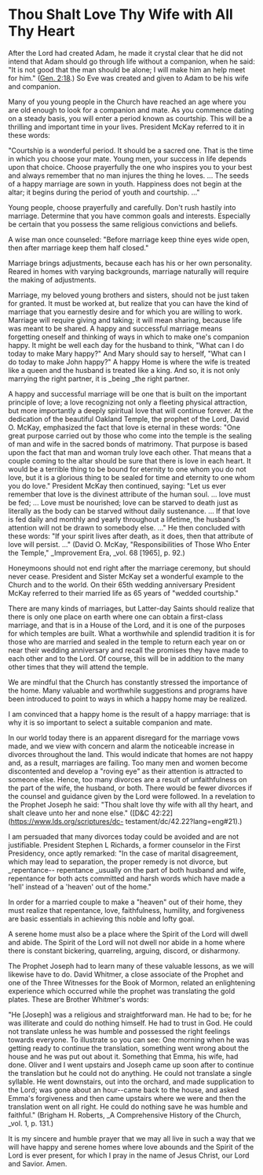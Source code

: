 # Thou Shalt Love Thy Wife with All Thy Heart

After the Lord had created Adam, he made it crystal clear that he did not
intend that Adam should go through life without a companion, when he said: "It
is not good that the man should be alone; I will make him an help meet for
him." ([Gen. 2:18](https://www.lds.org/scriptures/ot/gen/2.18?lang=eng#17).)
So Eve was created and given to Adam to be his wife and companion.

Many of you young people in the Church have reached an age where you are old
enough to look for a companion and mate. As you commence dating on a steady
basis, you will enter a period known as courtship. This will be a thrilling
and important time in your lives. President McKay referred to it in these
words:

"Courtship is a wonderful period. It should be a sacred one. That is the time
in which you choose your mate. Young men, your success in life depends upon
that choice. Choose prayerfully the one who inspires you to your best and
always remember that no man injures the thing he loves. ... The seeds of a happy
marriage are sown in youth. Happiness does not begin at the altar; it begins
during the period of youth and courtship. ..."

Young people, choose prayerfully and carefully. Don't rush hastily into
marriage. Determine that you have common goals and interests. Especially be
certain that you possess the same religious convictions and beliefs.

A wise man once counseled: "Before marriage keep thine eyes wide open, then
after marriage keep them half closed."

Marriage brings adjustments, because each has his or her own personality.
Reared in homes with varying backgrounds, marriage naturally will require the
making of adjustments.

Marriage, my beloved young brothers and sisters, should not be just taken for
granted. It must be worked at, but realize that you can have the kind of
marriage that you earnestly desire and for which you are willing to work.
Marriage will require giving and taking; it will mean sharing, because life
was meant to be shared. A happy and successful marriage means forgetting
oneself and thinking of ways in which to make one's companion happy. It might
be well each day for the husband to think, "What can I do today to make Mary
happy?" And Mary should say to herself, "What can I do today to make John
happy?" A happy Home is where the wife is treated like a queen and the husband
is treated like a king. And so, it is not only marrying the right partner, it
is _being _the right partner.

A happy and successful marriage will be one that is built on the important
principle of love; a love recognizing not only a fleeting physical attraction,
but more importantly a deeply spiritual love that will continue forever. At
the dedication of the beautiful Oakland Temple, the prophet of the Lord, David
O. McKay, emphasized the fact that love is eternal in these words: "One great
purpose carried out by those who come into the temple is the sealing of man
and wife in the sacred bonds of matrimony. That purpose is based upon the fact
that man and woman truly love each other. That means that a couple coming to
the altar should be sure that there is love in each heart. It would be a
terrible thing to be bound for eternity to one whom you do not love, but it is
a glorious thing to be sealed for time and eternity to one whom you do love."
President McKay then continued, saying: "Let us ever remember that love is the
divinest attribute of the human soul. ... love must be fed; ... Love must be
nourished; love can be starved to death just as literally as the body can be
starved without daily sustenance. ... If that love is fed daily and monthly and
yearly throughout a lifetime, the husband's attention will not be drawn to
somebody else. ..." He then concluded with these words: "If your spirit lives
after death, as it does, then that attribute of love will persist. ..." (David
O. McKay, "Responsibilities of Those Who Enter the Temple," _Improvement Era,
_vol. 68 [1965], p. 92.)

Honeymoons should not end right after the marriage ceremony, but should never
cease. President and Sister McKay set a wonderful example to the Church and to
the world. On their 65th wedding anniversary President McKay referred to their
married life as 65 years of "wedded courtship."

There are many kinds of marriages, but Latter-day Saints should realize that
there is only one place on earth where one can obtain a first-class marriage,
and that is in a House of the Lord, and it is one of the purposes for which
temples are built. What a worthwhile and splendid tradition it is for those
who are married and sealed in the temple to return each year on or near their
wedding anniversary and recall the promises they have made to each other and
to the Lord. Of course, this will be in addition to the many other times that
they will attend the temple.

We are mindful that the Church has constantly stressed the importance of the
home. Many valuable and worthwhile suggestions and programs have been
introduced to point to ways in which a happy home may be realized.

I am convinced that a happy home is the result of a happy marriage: that is
why it is so important to select a suitable companion and mate.

In our world today there is an apparent disregard for the marriage vows made,
and we view with concern and alarm the noticeable increase in divorces
throughout the land. This would indicate that homes are not happy and, as a
result, marriages are failing. Too many men and women become discontented and
develop a "roving eye" as their attention is attracted to someone else. Hence,
too many divorces are a result of unfaithfulness on the part of the wife, the
husband, or both. There would be fewer divorces if the counsel and guidance
given by the Lord were followed. In a revelation to the Prophet Joseph he
said: "Thou shalt love thy wife with all thy heart, and shalt cleave unto her
and none else." ([D&amp;C 42:22](https://www.lds.org/scriptures/dc-
testament/dc/42.22?lang=eng#21).)

I am persuaded that many divorces today could be avoided and are not
justifiable. President Stephen L Richards, a former counselor in the First
Presidency, once aptly remarked: "In the case of marital disagreement, which
may lead to separation, the proper remedy is not divorce, but _repentance--
repentance _usually on the part of both husband and wife, repentance for both
acts committed and harsh words which have made a 'hell' instead of a 'heaven'
out of the home."

In order for a married couple to make a "heaven" out of their home, they must
realize that repentance, love, faithfulness, humility, and forgiveness are
basic essentials in achieving this noble and lofty goal.

A serene home must also be a place where the Spirit of the Lord will dwell and
abide. The Spirit of the Lord will not dwell nor abide in a home where there
is constant bickering, quarreling, arguing, discord, or disharmony.

The Prophet Joseph had to learn many of these valuable lessons, as we will
likewise have to do. David Whitmer, a close associate of the Prophet and one
of the Three Witnesses for the Book of Mormon, related an enlightening
experience which occurred while the prophet was translating the gold plates.
These are Brother Whitmer's words:

"He [Joseph] was a religious and straightforward man. He had to be; for he was
illiterate and could do nothing himself. He had to trust in God. He could not
translate unless he was humble and possessed the right feelings towards
everyone. To illustrate so you can see: One morning when he was getting ready
to continue the translation, something went wrong about the house and he was
put out about it. Something that Emma, his wife, had done. Oliver and I went
upstairs and Joseph came up soon after to continue the translation but he
could not do anything. He could not translate a single syllable. He went
downstairs, out into the orchard, and made supplication to the Lord; was gone
about an hour--came back to the house, and asked Emma's forgiveness and then
came upstairs where we were and then the translation went on all right. He
could do nothing save he was humble and faithful." (Brigham H. Roberts, _A
Comprehensive History of the Church, _vol. 1, p. 131.)

It is my sincere and humble prayer that we may all live in such a way that we
will have happy and serene homes where love abounds and the Spirit of the Lord
is ever present, for which I pray in the name of Jesus Christ, our Lord and
Savior. Amen.

